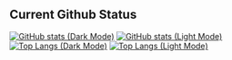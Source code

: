 ## Current Github Status
[![GitHub stats (Dark Mode)](https://github-readme-stats.vercel.app/api?username=Aakashjammula&show_icons=true&theme=radical#gh-dark-mode-only)](https://github-readme-stats-dkvc23.vercel.app/api?username=Aakashjammula&show_icons=true&theme=radical#gh-dark-mode-only)
[![GitHub stats (Light Mode)](https://github-readme-stats.vercel.app/api?username=Aakashjammula&show_icons=true&theme=default#gh-light-mode-only)](https://github-readme-stats-dkvc23.vercel.app/api?username=Aakashjammula&show_icons=true&theme=default#gh-light-mode-only)
[![Top Langs (Dark Mode)](https://github-readme-stats.vercel.app/api/top-langs/?username=Aakashjammula&layout=compact&theme=radical#gh-dark-mode-only)](https://github-readme-stats-dkvc23.vercel.app/api/top-langs/?username=Aakashjammula&layout=compact&theme=radical#gh-dark-mode-only)
[![Top Langs (Light Mode)](https://github-readme-stats.vercel.app/api/top-langs/?username=Aakashjammula&layout=compact&theme=default#gh-light-mode-only)](https://github-readme-stats-dkvc23.vercel.app/api/top-langs/?username=Aakashjammula&layout=compact&theme=default#gh-light-mode-only)
